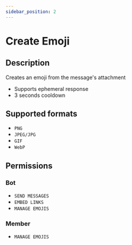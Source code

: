 ```yaml
---
sidebar_position: 2
---
```


# Create Emoji
## Description
Creates an emoji from the message's attachment

- Supports ephemeral response
- 3 seconds cooldown

## Supported formats
- `PNG`
- `JPEG/JPG`
- `GIF`
- `WebP`

## Permissions
### Bot
- `SEND MESSAGES`
- `EMBED LINKS`
- `MANAGE EMOJIS`

### Member
- `MANAGE EMOJIS`
